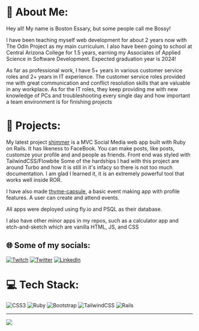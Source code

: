# 💫 About Me:
Hey all! My name is Boston Essary, but some people call me Bossy!

I have been teaching myself web development for about 2 years now with The Odin Project as my main curriculum.
I also have been going to school at Central Arizona College for 1.5 years, earning my Associates of Applied Science in Software Development. Expected graduation year is 2024!

As far as professional work, I have 5+ years in various customer service roles and 2+ years in IT experience. The customer service roles provided me with great
communication and conflict resolution skills that are valuable in any workplace. As for the IT roles, they keep providing me with new knowledge of PCs and troubleshooting
every single day and how important a team environment is for finishing projects

# 💫 Projects:
My latest project [shimmer](https://shimmer.fly.dev) is a MVC Social Media web app built with Ruby on Rails. It has likeness to FaceBook. You can
make posts, like posts, customze your profile and and people as friends. Front end was styled with TailwindCSS/Flowbite
Some of the hardships I had with this project are around Turbo and how it is still in it's infacy so there is not too much documentation. I am glad I learned it,
it is an extremely powerful tool that works well inside ROR.

I have also made [thyme-capsule](https://thyme-capsule.fly.dev/), a basic event making app with profile features. A user can create and attend events.

All apps were deployed using fly.io and PSQL as their database.

I also have other minor apps in my repos, such as a calculator app and etch-and-sketch which are vanilla HTML, JS, and CSS

## 🌐 Some of my socials:
[![Twitch](https://img.shields.io/badge/Twitch-%239146FF.svg?logo=Twitch&logoColor=white)](https://twitch.tv/ILikeBooTea) [![Twitter](https://img.shields.io/badge/Twitter-%231DA1F2.svg?logo=Twitter&logoColor=white)](https://twitter.com/MySoxAreNotRed) [![LinkedIn](https://img.shields.io/badge/LinkedIn-0077B5?style=for-the-badge&logo=linkedin&logoColor=white)](https://www.linkedin.com/in/boston-essary/) 

# 💻 Tech Stack:
 ![CSS3](https://img.shields.io/badge/css3-%231572B6.svg?style=for-the-badge&logo=css3&logoColor=white) ![Ruby](https://img.shields.io/badge/ruby-%23CC342D.svg?style=for-the-badge&logo=ruby&logoColor=white) ![Bootstrap](https://img.shields.io/badge/bootstrap-%23563D7C.svg?style=for-the-badge&logo=bootstrap&logoColor=white) ![TailwindCSS](https://img.shields.io/badge/tailwindcss-%2338B2AC.svg?style=for-the-badge&logo=tailwind-css&logoColor=white) ![Rails](https://img.shields.io/badge/rails-%23CC0000.svg?style=for-the-badge&logo=ruby-on-rails&logoColor=white)

---
[![](https://visitcount.itsvg.in/api?id=BostonEssary&icon=7&color=1)](https://visitcount.itsvg.in)


